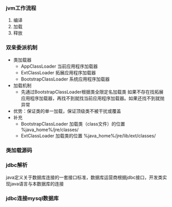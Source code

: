 ### jvm工作流程
1. 编译
2. 加载
3. 释放
### 双亲委派机制
- 类加载器
  - AppClassLoader 当前应用程序加载器
  - ExtClassLoader 拓展应用程序加载器
  - BootstrapClassLoader 系统应用程序加载器
- 加载机制
  - 先通过BootstrapClassLoader根据类全限定名加载类 如果不存在找拓展应用程序加载器，再找不到就找当前应用程序加载器。如果还找不到就抛异常
- 优势：保证类的单一加载，保证顶级类不被干扰或覆盖
- 补充
  - BootstrapClassLoader 加载类（class文件）的位置  %java_home%/jre/classes/
  - ExtClassLoader 加载类的位置 %java_home%/jre/lib/ext/classes/
### 类加载源码
### jdbc解析
java定义关于数据库连接的一套接口标准，数据库运营商根据jdbc接口，开发类实现java语言与本数据库的连接
### jdbc连接mysql数据库
